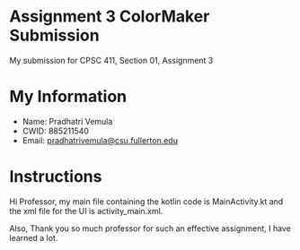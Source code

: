 # Assignment 3 ColorMaker Submission
 
My submission for CPSC 411, Section 01, Assignment 3 
 
# My Information 
 
* Name: Pradhatri Vemula
* CWID: 885211540 
* Email: pradhatrivemula@csu.fullerton.edu 

# Instructions

Hi Professor, my main file containing the kotlin code is MainActivity.kt and the xml file for the UI is activity_main.xml.

Also, Thank you so much professor for such an effective assignment, I have learned a lot.
